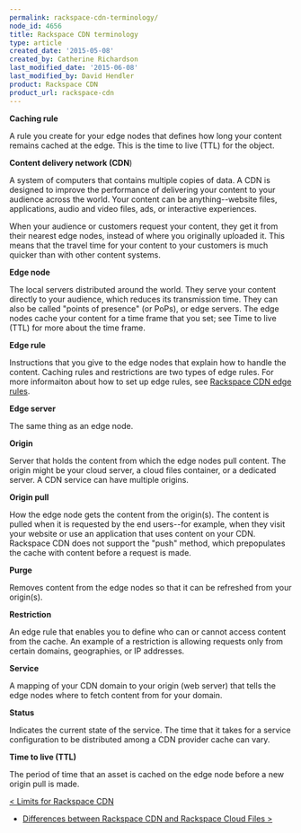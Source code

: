 ```yaml
---
permalink: rackspace-cdn-terminology/
node_id: 4656
title: Rackspace CDN terminology
type: article
created_date: '2015-05-08'
created_by: Catherine Richardson
last_modified_date: '2015-06-08'
last_modified_by: David Hendler
product: Rackspace CDN
product_url: rackspace-cdn
---
```


**Caching rule**

A rule you create for your edge nodes that defines how long your content
remains cached at the edge. This is the time to live (TTL) for the
object.

**Content delivery network (CDN**)

A system of computers that contains multiple copies of data. A CDN is
designed to improve the performance of delivering your content to your
audience across the world. Your content can be anything--website files,
applications, audio and video files, ads, or interactive experiences.

When your audience or customers request your content, they get it from
their nearest edge nodes, instead of where you originally uploaded it.
This means that the travel time for your content to your customers is
much quicker than with other content systems.

**Edge node**

The local servers distributed around the world. They serve your content
directly to your audience, which reduces its transmission time. They can
also be called "points of presence" (or PoPs), or edge servers. The edge
nodes cache your content for a time frame that you set; see Time to live
(TTL) for more about the time frame.

**Edge rule**

Instructions that you give to the edge nodes that explain how to handle
the content. Caching rules and restrictions are two types of edge rules.
For more informaiton about how to set up edge rules, see [Rackspace CDN
edge rules](/how-to/rackspace-cdn-edge-rules).

**Edge server**

The same thing as an edge node.

**Origin**

Server that holds the content from which the edge nodes pull content.
The origin might be your cloud server, a cloud files container, or a
dedicated server. A CDN service can have multiple origins.

**Origin pull**

How the edge node gets the content from the origin(s). The content is
pulled when it is requested by the end users--for example, when they
visit your website or use an application that uses content on your CDN.
Rackspace CDN does not support the "push" method, which prepopulates the
cache with content before a request is made.

**Purge**

Removes content from the edge nodes so that it can be refreshed from
your origin(s).

**Restriction**

An edge rule that enables you to define who can or cannot access content
from the cache. An example of a restriction is allowing requests only
from certain domains, geographies, or IP addresses.

**Service**

A mapping of your CDN domain to your origin (web server) that tells the
edge nodes where to fetch content from for your domain.

**Status**

Indicates the current state of the service. The time that it takes for a
service configuration to be distributed among a CDN provider cache can
vary.

**Time to live (TTL)**

The period of time that an asset is cached on the edge node before a new
origin pull is made.

[&lt; Limits for Rackspace
CDN](/how-to/limits-for-rackspace-cdn)
-    [Differences between Rackspace CDN and Rackspace Cloud Files
&gt;](/how-to/differences-between-rackspace-cdn-and-rackspace-cloud-files)

